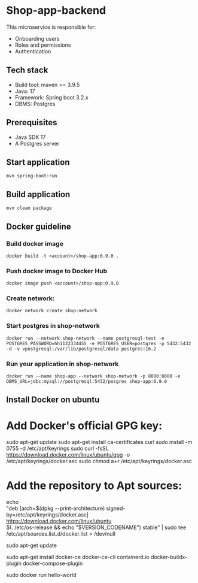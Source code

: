 
# Shop-app-backend
This microservice is responsible for:
* Onboarding users
* Roles and permissions
* Authentication

## Tech stack
* Build tool: maven >= 3.9.5
* Java: 17
* Framework: Spring boot 3.2.x
* DBMS: Postgres

## Prerequisites
* Java SDK 17
* A Postgres server

## Start application
`mvn spring-boot:run`

## Build application
`mvn clean package`

## Docker guideline
### Build docker image
`docker build -t <account>/shop-app:0.9.0 .`
### Push docker image to Docker Hub
`docker image push <account>/shop-app:0.9.0`
### Create network:
`docker network create shop-network`
### Start postgres in shop-network
`docker run --network shop-network --name postgresql-test -e POSTGRES_PASSWORD=hh1122334455 -e POSTGRES_USER=postgres -p 5432:5432 -d -v vpostgresql:/var/lib/postgresql/data postgres:16.2`
### Run your application in shop-network
`docker run --name shop-app --network shop-network -p 8080:8080 -e DBMS_URL=jdbc:mysql://postgresql:5432/posgres shop-app:0.9.0`

## Install Docker on ubuntu

# Add Docker's official GPG key:
sudo apt-get update
sudo apt-get install ca-certificates curl
sudo install -m 0755 -d /etc/apt/keyrings
sudo curl -fsSL https://download.docker.com/linux/ubuntu/gpg -o /etc/apt/keyrings/docker.asc
sudo chmod a+r /etc/apt/keyrings/docker.asc

# Add the repository to Apt sources:
echo \
"deb [arch=$(dpkg --print-architecture) signed-by=/etc/apt/keyrings/docker.asc] https://download.docker.com/linux/ubuntu \
$(. /etc/os-release && echo "$VERSION_CODENAME") stable" | sudo tee /etc/apt/sources.list.d/docker.list > /dev/null

sudo apt-get update

sudo apt-get install docker-ce docker-ce-cli containerd.io docker-buildx-plugin docker-compose-plugin

sudo docker run hello-world

